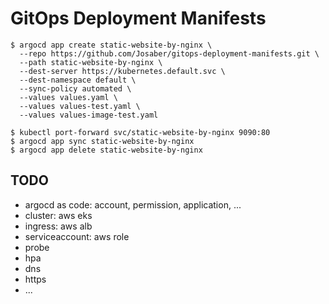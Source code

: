# GitOps Deployment Manifests

```shell
$ argocd app create static-website-by-nginx \
  --repo https://github.com/Josaber/gitops-deployment-manifests.git \
  --path static-website-by-nginx \
  --dest-server https://kubernetes.default.svc \
  --dest-namespace default \
  --sync-policy automated \
  --values values.yaml \
  --values values-test.yaml \
  --values values-image-test.yaml

$ kubectl port-forward svc/static-website-by-nginx 9090:80
$ argocd app sync static-website-by-nginx
$ argocd app delete static-website-by-nginx
```

## TODO

- argocd as code: account, permission, application, ...
- cluster: aws eks
- ingress: aws alb
- serviceaccount: aws role
- probe
- hpa
- dns
- https
- ...
